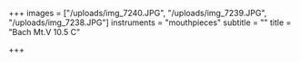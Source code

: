+++
images = ["/uploads/img_7240.JPG", "/uploads/img_7239.JPG", "/uploads/img_7238.JPG"]
instruments = "mouthpieces"
subtitle = ""
title = "Bach Mt.V 10.5  C"

+++
